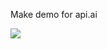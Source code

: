 Make demo for api.ai

<a href="https://heroku.com/deploy" target="_blank"><img src="https://www.herokucdn.com/deploy/button.svg"></a>
